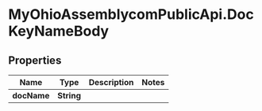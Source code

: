 # MyOhioAssemblycomPublicApi.DocKeyNameBody

## Properties
Name | Type | Description | Notes
------------ | ------------- | ------------- | -------------
**docName** | **String** |  | 
